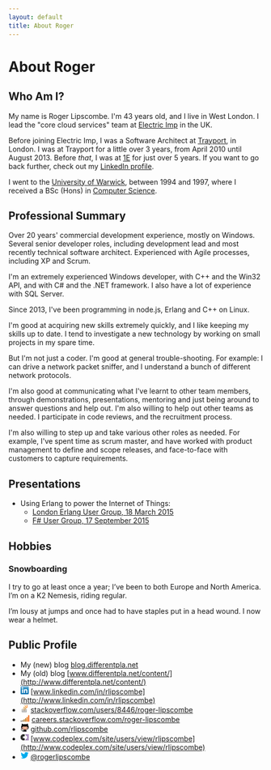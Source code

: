 ```yaml
---
layout: default
title: About Roger
---
```


# About Roger

## Who Am I?

My name is Roger Lipscombe. I'm 43 years old, and I live in West London.  I
lead the "core cloud services" team at [Electric Imp](https://electricimp.com)
in the UK.

Before joining Electric Imp, I was a Software Architect at
[Trayport](http://trayport.com), in London. I was at Trayport for a little over
3 years, from April 2010 until August 2013.  Before *that*, I was at
[1E](http://1e.com) for just over 5 years. If you want to go back further,
check out my [LinkedIn profile](http://www.linkedin.com/in/rlipscombe).

I went to the [University of Warwick](http://warwick.ac.uk/), between 1994 and
1997, where I received a BSc (Hons) in [Computer Science](http://www.dcs.warwick.ac.uk/).

## Professional Summary

Over 20 years' commercial development experience, mostly on Windows. Several
senior developer roles, including development lead and most recently technical
software architect. Experienced with Agile processes, including XP and Scrum.

I'm an extremely experienced Windows developer, with C++ and the Win32 API, and
with C# and the .NET framework. I also have a lot of experience with SQL
Server.

Since 2013, I've been programming in node.js, Erlang and C++ on Linux.

I'm good at acquiring new skills extremely quickly, and I like keeping my
skills up to date. I tend to investigate a new technology by working on small
projects in my spare time.

But I'm not just a coder. I'm good at general trouble-shooting. For example: I
can drive a network packet sniffer, and I understand a bunch of different
network protocols.

I'm also good at communicating what I've learnt to other team members, through
demonstrations, presentations, mentoring and just being around to answer
questions and help out.  I'm also willing to help out other teams as needed. I
participate in code reviews, and the recruitment process.

I'm also willing to step up and take various other roles as needed. For
example, I've spent time as scrum master, and have worked with product
management to define and scope releases, and face-to-face with customers to
capture requirements.

## Presentations

 - Using Erlang to power the Internet of Things:
   - [London Erlang User Group, 18 March 2015](https://vimeo.com/124606816)
   - [F# User Group, 17 September 2015](https://skillsmatter.com/skillscasts/6586-powering-the-internet-of-things)

## Hobbies

### Snowboarding

I try to go at least once a year; I’ve been to both Europe and North America.
I’m on a K2 Nemesis, riding regular.

I’m lousy at jumps and once had to have staples put in a head wound. I now wear
a helmet.

## Public Profile

* My (new) blog	[blog.differentpla.net](http://blog.differentpla.net)
* My (old) blog	[www.differentpla.net/content/](http://www.differentpla.net/content/)
* ![](images/LinkedIn_Logo16px.png) [www.linkedin.com/in/rlipscombe](http://www.linkedin.com/in/rlipscombe)
* ![](images/so-icon.png) [stackoverflow.com/users/8446/roger-lipscombe](http://stackoverflow.com/users/8446/roger-lipscombe)
* ![](images/careers-icon.png) [careers.stackoverflow.com/roger-lipscombe](http://careers.stackoverflow.com/roger-lipscombe)
* ![](images/github-icon.png) [github.com/rlipscombe](http://github.com/rlipscombe)
* ![](images/codeplex-icon.png) [www.codeplex.com/site/users/view/rlipscombe](http://www.codeplex.com/site/users/view/rlipscombe)
* ![](images/twitter-icon.png) [@rogerlipscombe](https://twitter.com/rogerlipscombe)

